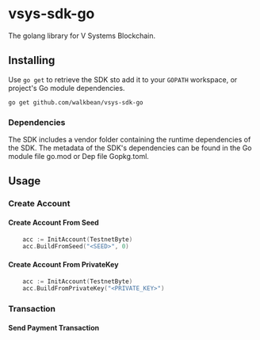 # vsys-sdk-go
The golang library for V Systems Blockchain.

## Installing

Use `go get` to retrieve the SDK sto add it to your `GOPATH` workspace, or
project's Go module dependencies.

	go get github.com/walkbean/vsys-sdk-go
	
### Dependencies
The SDK includes a vendor folder containing the runtime dependencies of the SDK. The metadata of the SDK's dependencies can be found in the Go module file go.mod or Dep file Gopkg.toml.

## Usage

### Create Account 

#### Create Account From Seed

```go
	acc := InitAccount(TestnetByte)
	acc.BuildFromSeed("<SEED>", 0)
```

#### Create Account From PrivateKey
```go
	acc := InitAccount(TestnetByte)
	acc.BuildFromPrivateKey("<PRIVATE_KEY>")
```

### Transaction

#### Send Payment Transaction

